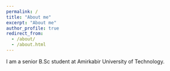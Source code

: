 ```yaml
---
permalink: /
title: "About me"
excerpt: "About me"
author_profile: true
redirect_from:
  - /about/
  - /about.html
---
```


I am a senior B.Sc student at Amirkabir University of Technology.
